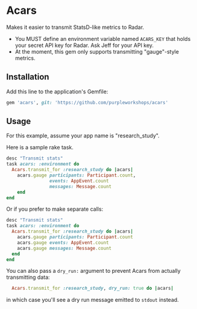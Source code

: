 # Acars

Makes it easier to transmit StatsD-like metrics to Radar.

* You MUST define an environment variable named `ACARS_KEY` that holds your secret API key for Radar.  Ask Jeff for your API key.
* At the moment, this gem only supports transmitting "gauge"-style metrics.

## Installation

Add this line to the application's Gemfile:

```ruby
gem 'acars', git: 'https://github.com/purpleworkshops/acars'
```

## Usage

For this example, assume your app name is "research_study".

Here is a sample rake task.

``` ruby
desc "Transmit stats"
task acars: :environment do
  Acars.transmit_for :research_study do |acars|
    acars.gauge participants: Participant.count,
                events: AppEvent.count
                messages: Message.count
    end
end
```

Or if you prefer to make separate calls:

``` ruby
desc "Transmit stats"
task acars: :environment do 
  Acars.transmit_for :research_study do |acars|
    acars.gauge participants: Participant.count
    acars.gauge events: AppEvent.count
    acars.gauge messages: Message.count
  end
end
```

You can also pass a `dry_run:` argument to prevent Acars from actually transmitting data:

``` ruby
  Acars.transmit_for :research_study, dry_run: true do |acars|
```
in which case you'll see a dry run message emitted to `stdout` instead.
